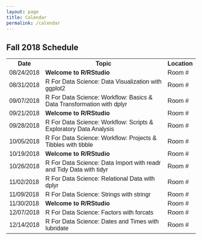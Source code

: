 ```yaml
---
layout: page
title: Calendar
permalink: /calendar
---
```


<head>
<style>
table {
    font-family: arial, sans-serif;
    border-collapse: collapse;
    width: 100%;
}

td, th {
    border: 1px solid #dddddd;
    text-align: left;
    padding: 8px;
}

tr:nth-child(even) {
    background-color: #dddddd;
}
</style>
</head>
<body>

<h2>Fall 2018 Schedule</h2>

<table>
  <tr>
    <th>Date</th>
    <th>Topic</th>
    <th>Location</th>
  </tr>
  <tr>
    <td>08/24/2018</td>
    <td><b>Welcome to R/RStudio</b></td>
    <td>Room #</td>
  </tr>
  <tr>
    <td>08/31/2018</td>
    <td>R For Data Science: Data Visualization with ggplot2</td>
    <td>Room #</td>
  </tr>
  <tr>
    <td>09/07/2018</td>
    <td>R For Data Science: Workflow: Basics & Data Transformation with dplyr </td>
    <td>Room #</td>
  </tr>
  <tr>
    <td>09/21/2018</td>
    <td><b>Welcome to R/RStudio</b></td>
    <td>Room #</td>
  </tr>
   <tr>
    <td>09/28/2018</td>
    <td>R For Data Science: Workflow: Scripts & Exploratory Data Analysis</td>
    <td>Room #</td>
  </tr>
   <tr>
    <td>10/05/2018</td>
    <td>R For Data Science: Workflow: Projects & Tibbles with tibble</td>
    <td>Room #</td>
  </tr>
   <tr>
    <td>10/19/2018</td>
    <td><b>Welcome to R/RStudio</b></td>
    <td>Room #</td>
  </tr>
   <tr>
    <td>10/26/2018</td>
    <td>R For Data Science: Data Import with readr and Tidy Data with tidyr</td>
    <td>Room #</td>
  </tr>
   <tr>
    <td>11/02/2018</td>
    <td>R For Data Science: Relational Data with dplyr</td>
    <td>Room #</td>
  </tr>
   <tr>
    <td>11/09/2018</td>
    <td>R For Data Science: Strings with stringr</td>
    <td>Room #</td>
  </tr> <tr>
    <td>11/30/2018</td>
    <td><b>Welcome to R/RStudio</b></td>
    <td>Room #</td>
  </tr>
   <tr>
    <td>12/07/2018</td>
    <td>R For Data Science: Factors with forcats</td>
    <td>Room #</td>
  </tr>
   <tr>
    <td>12/14/2018</td>
    <td>R For Data Science: Dates and Times with lubridate</td>
    <td>Room #</td>
  </tr>
</table>

</body>

